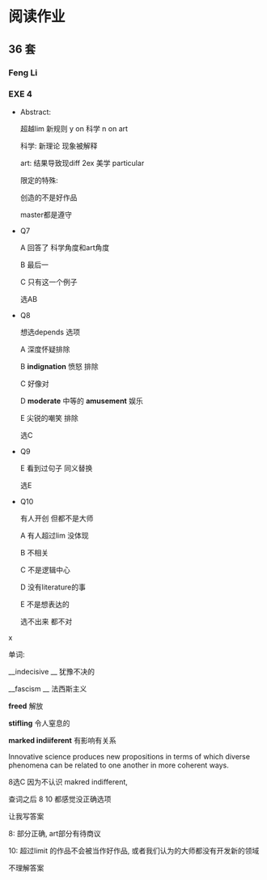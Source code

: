 # 阅读作业

## 36 套

### Feng Li

### EXE 4

* Abstract: 

  超越lim 新规则 y on 科学 n on art

  科学: 新理论 现象被解释

  art: 结果导致现diff 2ex 美学 particular

  限定的特殊:

  创造的不是好作品

  master都是遵守

* Q7

  A 回答了 科学角度和art角度

  B 最后一

  C 只有这一个例子

  选AB

* Q8

  想选depends 选项  

  A 深度怀疑排除

  B __indignation__ 愤怒 排除

  C 好像对

  D __moderate__ 中等的 __amusement__ 娱乐

  E 尖锐的嘲笑 排除

  选C

* Q9

  E 看到过句子 同义替换

  选E
  
* Q10

  有人开创 但都不是大师

  A  有人超过lim 没体现

  B 不相关

  C 不是逻辑中心

  D 没有literature的事

  E 不是想表达的

  选不出来 都不对 

  

x

单词:

__indecisive __ 犹豫不决的

__fascism __ 法西斯主义

__freed__ 解放

__stifling__ 令人窒息的

__marked indiiferent__ 有影响有关系



Innovative science produces new propositions in terms of which diverse phenomena can be related to one another in more coherent ways. 



8选C 因为不认识 makred indifferent, 

查词之后 8 10 都感觉没正确选项

让我写答案 

8: 部分正确, art部分有待商议

10: 超过limit 的作品不会被当作好作品, 或者我们认为的大师都没有开发新的领域

不理解答案







